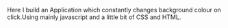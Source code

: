 Here I build an Application which constantly changes background colour on click.Using mainly javascript and a little bit of CSS and HTML.